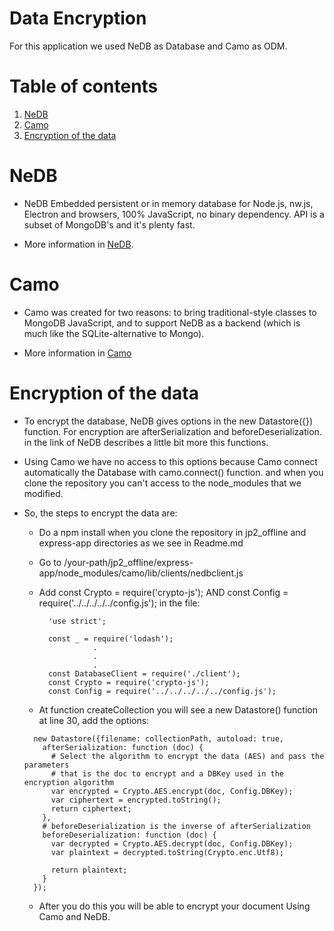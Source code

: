 # Data Encryption

For this application we used NeDB as Database and Camo as ODM.

# Table of contents

1. [NeDB](#nedb)
2. [Camo](#camo)
3. [Encryption of the data](#encryption)

# NeDB

* NeDB Embedded persistent or in memory database for Node.js, nw.js, Electron and browsers, 100% JavaScript, no binary dependency. API is a subset of MongoDB's and it's plenty fast.

* More information in [NeDB](https://github.com/louischatriot/nedb).

# Camo

* Camo was created for two reasons: to bring traditional-style classes to MongoDB JavaScript, and to support NeDB as a backend (which is much like the SQLite-alternative to Mongo).

* More information in [Camo](https://github.com/scottwrobinson/camo)

# Encryption of the data

* To encrypt the database, NeDB gives options in the new Datastore({}) function. For encryption are afterSerialization and
  beforeDeserialization. in the link of NeDB describes a little bit more this functions.

* Using Camo we have no access to this options because Camo connect automatically the Database with camo.connect() function.
  and when you clone the repository you can't access to the node_modules that we modified.

* So, the steps to encrypt the data are:

  * Do a npm install when you clone the repository in jp2_offline and express-app directories as we see in Readme.md

  * Go to /your-path/jp2_offline/express-app/node_modules/camo/lib/clients/nedbclient.js

  * Add const Crypto = require('crypto-js'); AND const Config = require('../../../../../config.js'); in the file:

    ```shell
      'use strict';

      const _ = require('lodash');
                .
                .
                .
      const DatabaseClient = require('./client');
      const Crypto = require('crypto-js');
      const Config = require('../../../../../config.js');
    ```
  * At function createCollection you will see a new Datastore() function at line 30, add the options:

  ``` shell
    new Datastore({filename: collectionPath, autoload: true,
      afterSerialization: function (doc) {
        # Select the algorithm to encrypt the data (AES) and pass the parameters
        # that is the doc to encrypt and a DBKey used in the encryption algorithm
        var encrypted = Crypto.AES.encrypt(doc, Config.DBKey);
        var ciphertext = encrypted.toString();
        return ciphertext;
      },
      # beforeDeserialization is the inverse of afterSerialization
      beforeDeserialization: function (doc) {
        var decrypted = Crypto.AES.decrypt(doc, Config.DBKey);
        var plaintext = decrypted.toString(Crypto.enc.Utf8);

        return plaintext;
      }
    });
  ```

  * After you do this you will be able to encrypt your document Using Camo and NeDB.
